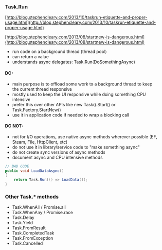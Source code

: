 
### Task.Run


[http://blog.stephencleary.com/2013/10/taskrun-etiquette-and-proper-usage.html](http://blog.stephencleary.com/2013/10/taskrun-etiquette-and-proper-usage.html)

[http://blog.stephencleary.com/2013/08/startnew-is-dangerous.html](http://blog.stephencleary.com/2013/08/startnew-is-dangerous.html)

- run code on a background thread (thread pool)
- can return a value
- understands async delegates: Task.Run(DoSomethingAsync)

#### DO:
- main purpose is to offload some work to a background thread to keep the current thread responsive
- mostly used to keep the UI responsive while doing something CPU intensive
- prefer this over other APIs like new Task().Start() or Task.Factory.StartNew()
- use it in application code if needed to wrap a blocking call

#### DO NOT:
- not for I/O operations, use native async methods wherever possible (EF, Steam, File, HttpClient, etc)
- do not use it in library/service code to "make something async"
- do not create sync versions of async methods
- document async and CPU intensive methods

``` C#
// BAD CODE
public void LoadDataAsync()
{
    return Task.Run(() => LoadData());
}
```

### Other Task.* methods

- Task.WhenAll / Promise.all
- Task.WhenAny / Promise.race
- Task.Delay
- Task.Yield
- Task.FromResult
- Task.CompletedTask
- Task.FromException
- Task.Cancelled


